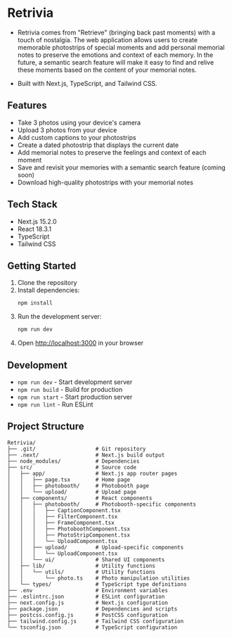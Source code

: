 # Retrivia

- Retrivia comes from "Retrieve" (bringing back past moments) with a touch of nostalgia. The web application allows users to create memorable photostrips of special moments and add personal memorial notes to preserve the emotions and context of each memory. In the future, a semantic search feature will make it easy to find and relive these moments based on the content of your memorial notes. 

- Built with Next.js, TypeScript, and Tailwind CSS.

## Features

- Take 3 photos using your device's camera
- Upload 3 photos from your device
- Add custom captions to your photostrips
- Create a dated photostrip that displays the current date
- Add memorial notes to preserve the feelings and context of each moment
- Save and revisit your memories with a semantic search feature (coming soon)
- Download high-quality photostrips with your memorial notes

## Tech Stack

- Next.js 15.2.0
- React 18.3.1
- TypeScript
- Tailwind CSS

## Getting Started

1. Clone the repository
2. Install dependencies:
   ```bash
   npm install
   ```
3. Run the development server:
   ```bash
   npm run dev
   ```
4. Open [http://localhost:3000](http://localhost:3000) in your browser

## Development

- `npm run dev` - Start development server
- `npm run build` - Build for production
- `npm run start` - Start production server
- `npm run lint` - Run ESLint

## Project Structure

```
Retrivia/
├── .git/                   # Git repository
├── .next/                  # Next.js build output
├── node_modules/           # Dependencies
├── src/                    # Source code
│   ├── app/                # Next.js app router pages
│   │   ├── page.tsx        # Home page
│   │   ├── photobooth/     # Photobooth page
│   │   └── upload/         # Upload page
│   ├── components/         # React components
│   │   ├── photobooth/     # Photobooth-specific components
│   │   │   ├── CaptionComponent.tsx
│   │   │   ├── FilterComponent.tsx
│   │   │   ├── FrameComponent.tsx
│   │   │   ├── PhotoboothComponent.tsx
│   │   │   ├── PhotoStripComponent.tsx
│   │   │   └── UploadComponent.tsx
│   │   ├── upload/         # Upload-specific components
│   │   │   └── UploadComponent.tsx
│   │   └── ui/             # Shared UI components
│   ├── lib/                # Utility functions
│   │   └── utils/          # Utility functions
│   │       └── photo.ts    # Photo manipulation utilities
│   └── types/              # TypeScript type definitions
├── .env                    # Environment variables
├── .eslintrc.json          # ESLint configuration
├── next.config.js          # Next.js configuration
├── package.json            # Dependencies and scripts
├── postcss.config.js       # PostCSS configuration
├── tailwind.config.js      # Tailwind CSS configuration
└── tsconfig.json           # TypeScript configuration
```